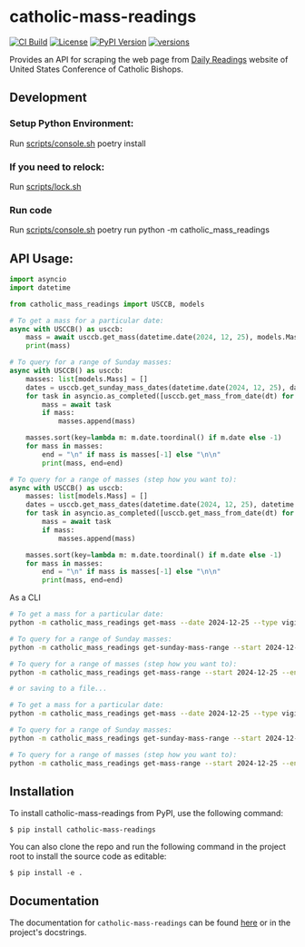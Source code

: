 # catholic-mass-readings

[![CI Build](https://github.com/rcolfin/catholic-mass-readings/actions/workflows/ci.yml/badge.svg)](https://github.com/rcolfin/catholic-mass-readings/actions/workflows/ci.yml)
[![License](https://img.shields.io/github/license/rcolfin/catholic-mass-readings.svg)](https://github.com/rcolfin/catholic-mass-readings/blob/main/LICENSE)
[![PyPI Version](https://img.shields.io/pypi/v/catholic-mass-readings)](https://pypi.python.org/pypi/catholic-mass-readings)
[![versions](https://img.shields.io/pypi/pyversions/catholic-mass-readings.svg)](ttps://github.com/rcolfin/catholic-mass-readings)

Provides an API for scraping the web page from [Daily Readings](https://bible.usccb.org/bible/readings/) website of United States Conference of Catholic Bishops.

## Development

### Setup Python Environment:

Run [scripts/console.sh](../scripts/console.sh) poetry install

### If you need to relock:

Run [scripts/lock.sh](../scripts/lock.sh)

### Run code

Run [scripts/console.sh](../scripts/console.sh) poetry run python -m catholic_mass_readings


## API Usage:

```python
import asyncio
import datetime

from catholic_mass_readings import USCCB, models

# To get a mass for a particular date:
async with USCCB() as usccb:
    mass = await usccb.get_mass(datetime.date(2024, 12, 25), models.MassType.VIGIL)
    print(mass)

# To query for a range of Sunday masses:
async with USCCB() as usccb:
    masses: list[models.Mass] = []
    dates = usccb.get_sunday_mass_dates(datetime.date(2024, 12, 25), datetime.date(2025, 1, 25))
    for task in asyncio.as_completed([usccb.get_mass_from_date(dt) for dt in dates]):
        mass = await task
        if mass:
            masses.append(mass)

    masses.sort(key=lambda m: m.date.toordinal() if m.date else -1)
    for mass in masses:
        end = "\n" if mass is masses[-1] else "\n\n"
        print(mass, end=end)

# To query for a range of masses (step how you want to):
async with USCCB() as usccb:
    masses: list[models.Mass] = []
    dates = usccb.get_mass_dates(datetime.date(2024, 12, 25), datetime.date(2025, 1, 25), step=datetime.timedelta(days=1))
    for task in asyncio.as_completed([usccb.get_mass_from_date(dt) for dt in dates]):
        mass = await task
        if mass:
            masses.append(mass)

    masses.sort(key=lambda m: m.date.toordinal() if m.date else -1)
    for mass in masses:
        end = "\n" if mass is masses[-1] else "\n\n"
        print(mass, end=end)
```

As a CLI

```sh
# To get a mass for a particular date:
python -m catholic_mass_readings get-mass --date 2024-12-25 --type vigil

# To query for a range of Sunday masses:
python -m catholic_mass_readings get-sunday-mass-range --start 2024-12-25 --end 2025-01-01

# To query for a range of masses (step how you want to):
python -m catholic_mass_readings get-mass-range --start 2024-12-25 --end 2025-01-01 --step 7

# or saving to a file...

# To get a mass for a particular date:
python -m catholic_mass_readings get-mass --date 2024-12-25 --type vigil --save mass.json

# To query for a range of Sunday masses:
python -m catholic_mass_readings get-sunday-mass-range --start 2024-12-25 --end 2025-01-01 --save mass.json

# To query for a range of masses (step how you want to):
python -m catholic_mass_readings get-mass-range --start 2024-12-25 --end 2025-01-01 --step 7 --save mass.json
```

## Installation

To install catholic-mass-readings from PyPI, use the following command:

    $ pip install catholic-mass-readings

You can also clone the repo and run the following command in the project root to install the source code as editable:

    $ pip install -e .

## Documentation
The documentation for `catholic-mass-readings` can be found [here](https://rcolfin.github.io/catholic-mass-readings/) or in the project's docstrings.
